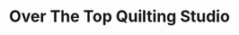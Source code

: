 ---
title: "Over The Top Quilting Studio"
url: /cedar-park/over-the-top-quilting-studio/
shop: art
---